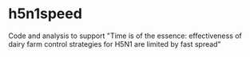 # h5n1speed
Code and analysis to support "Time is of the essence: effectiveness of dairy farm control strategies for H5N1 are limited by fast spread"
